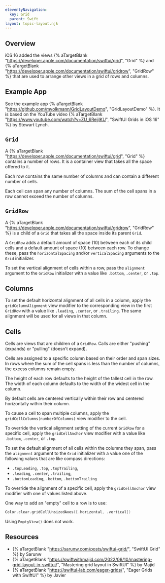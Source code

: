 ```yaml
---
eleventyNavigation:
  key: Grid
  parent: Swift
layout: topic-layout.njk
---
```


## Overview

iOS 16 added the views {% aTargetBlank
"https://developer.apple.com/documentation/swiftui/grid", "Grid" %}
and {% aTargetBlank
"https://developer.apple.com/documentation/swiftui/gridrow", "GridRow" %}
that are used to arrange other views in a grid of rows and columns.

## Example App

See the example app {% aTargetBlank
"https://github.com/mvolkmann/GridLayoutDemo", "GridLayoutDemo" %}.
It is based on the YouTube video {% aTargetBlank
"https://www.youtube.com/watch?v=ZU_6RejjIKU", "SwiftUI Grids in iOS 16" %}
by Stewart Lynch.

## `Grid`

A {% aTargetBlank "https://developer.apple.com/documentation/swiftui/grid",
"Grid" %} contains a number of rows.
It is a container view that takes all the space offered to it.

Each row contains the same number of columns
and can contain a different number of cells.

Each cell can span any number of columns.
The sum of the cell spans in a row cannot exceed the number of columns.

## `GridRow`

A {% aTargetBlank "https://developer.apple.com/documentation/swiftui/gridrow",
"GridRow" %} is a child of a `Grid` that
takes all the space inside its parent `Grid`.

A `GridRow` adds
a default amount of space (10) between each of its child cells
and a default amount of space (10) between each row.
To change these, pass the `horizontalSpacing` and/or `verticalSpacing`
arguments to the `Grid` initializer.

To set the vertical alignment of cells within a row,
pass the `alignment` argument to the `GridRow` initializer
with a value like `.bottom`, `.center`, or `.top`.

## Columns

To set the default horizontal alignment of all cells in a column,
apply the `gridColumnAlignment` view modifier to
the corresponding view in the first `GridRow`
with a value like `.leading`, `.center`, or `.trailing`.
The same alignment will be used for all views in that column.

## Cells

Cells are views that are children of a `GridRow`.
Calls are either "pushing" (expands) or "pulling" (doesn't expand).

Cells are assigned to a specific column based on their order and span sizes.
In rows where the sum of the cell spans is less than the number of columns,
the excess columns remain empty.

The height of each row defaults to the height of the tallest cell in the row.
The width of each column defaults to the width of the widest cell in the column.

By default cells are centered vertically within their row
and centered horizontally within their column.

To cause a cell to span multiple columns,
apply the `gridCellColumns(numberOfColumns)` view modifier to the cell.

To override the vertical alignment setting of the current `GridRow`
for a specific cell, apply the `gridCellAnchor` view modifier
with a value like `.bottom`, `.center`, or `.top`.

To set the default alignment of all cells within the columns they span,
pass the `alignment` argument to the `Grid` initializer
with a value one of the following values that are like compass directions:

- `.topLeading`, `.top`, `.topTrailing`,
- `.leading`, `.center`, `.trailing`,
- `.bottomLeading`, `.bottom`, `.bottomTrailing`

To override the alignment of a specific cell,
apply the `gridCellAnchor` view modifier with one of values listed above.

One way to add an "empty" cell to a row is to use:

```swift
Color.clear.gridCellUnsizedAxes([.horizontal, .vertical])
```

Using `EmptyView()` does not work.

## Resources

- {% aTargetBlank "https://sarunw.com/posts/swiftui-grid/", "SwiftUI Grid" %} by Sarunw
- {% aTargetBlank "https://swiftwithmajid.com/2022/08/10/mastering-grid-layout-in-swiftui/", "Mastering grid layout in SwiftUI" %} by Majid
- {% aTargetBlank "https://swiftui-lab.com/eager-grids/", "Eager Grids with SwiftUI" %} by Javier
